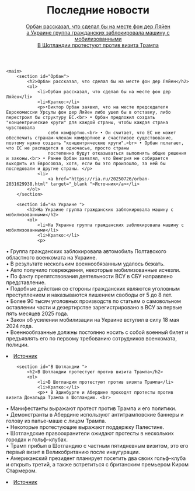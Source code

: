 <DOCTYPE html>
<html lang="en">

<head>
    <meta charset="UTF-8">
    <link rel="stylesheet" href="main.css">
</head>

<body>
    <header>
        <h1>Последние новости</h1>
        <a href="#Орбан">Орбан рассказал, что сделал бы на месте фон дер Ляйен</a><br>
        <a href="#На Украине">а Украине группа гражданских заблокировала машину с мобилизованными</a><br>
        <a href="#В Шотландии">В Шотландии протестуют против визита Трампа</a>
    </header>

    <main>
        <section id="Орбан">
            <h2>Орбан рассказал, что сделал бы на месте фон дер Ляйен</h2>
            <ol>
                <li>Орбан рассказал, что сделал бы на месте фон дер Ляйен</li>
                <li>Кратко:</li>
                <p>•Виктор Орбан заявил, что на месте председателя Еврокомиссии Урсулы фон дер Ляйен либо ушел бы в отставку, либо перестроил бы структуру ЕС.<br> • Орбан предложил создать "концентрические круги" для каждой страны, чтобы каждая страна чувствовала
                    себя комфортно.<br> • Он считает, что ЕС не может обеспечить странам-членам комфортное и счастливое существование, поэтому нужно создать "концентрические круги".<br> • Орбан полагает, что ЕС не распадется в одночасье, просто страны
                    постепенно будут отказываться выполнять общие решения и законы.<br> • Ранее Орбан заявлял, что Венгрия не собирается выходить из Евросоюза, хотя, если бы это произошло, за ней бы последовали и другие страны. </p>
                <li>
                    <a href="https://ria.ru/20250726/orban-2031629938.html" target="_blank ">Источник</a></li>
            </ol>
        </section>

        <section id="На Украине ">
            <h2>На Украине группа гражданских заблокировала машину с мобилизованными</h2>
            <ol>
                <li>На Украине группа гражданских заблокировала машину с мобилизованными</li>
                <li>Кратко:</li>
                <p>
• Группа гражданских заблокировала автомобиль Полтавского областного военкомата на Украине. <br>
• В результате нескольким военнообязанным удалось бежать.<br>
• Авто получило повреждения, некоторые мобилизованные исчезли. <br>
• По факту препятствования деятельности ВСУ в СБУ направлено представление. <br>
• Подобные действия со стороны гражданских являются уголовным преступлением и наказываются лишением свободы от 5 до 8 лет.<br> 
• Более 90 тысяч уголовных производств по статьям о самовольном оставлении части и дезертирстве зарегистрировано в ВСУ за первые пять месяцев 2025 года. <br>
• Закон об усилении мобилизации на Украине вступил в силу 18 мая 2024 года. <br>
• Военнообязанные должны постоянно носить с собой военный билет и предъявлять его по первому требованию сотрудников военкомата, полиции.</p>
                <li><a href="https://www.ozon.ru/product/haking-na-s-yaroshenko-aleksey-andreevich-686620203/" target="_blank ">Источник</a></li>
            </ol>
        </section>

        <section id="В Шотландии ">
            <h2>В Шотландии протестуют против визита Трампа</h2>
            <ol>
                <li>В Шотландии протестуют против визита Трампа</li>
                <li>Кратко:</li>
                <p>• В Эдинбурге и Абердине проходят протесты против визита Дональда Трампа в Шотландию. <br>
• Манифестанты выражают протест против Трампа и его политики. <br>
• Демонстранты в Абердине используют антитрамповские баннеры и голову из папье-маше с лицом Трампа. <br>
• Некоторые протестующие выражают поддержку Палестине.<br> 
• Шотландские правоохранители ожидают протесты в нескольких городах и гольф-клубах. <br>
• Трамп прибыл в Шотландию с частным пятидневным визитом, это его первый визит в Великобританию после инаугурации. <br>
• Американский президент планирует посетить два своих гольф-клуба и открыть третий, а также встретиться с британским премьером Киром Стармером. </p>
                <li><a href="https://www.ozon.ru/product/sozdaem-dinamicheskie-veb-sayty-s-pomoshchyu-php-mysql-javascript-css-i-html5-6-e-izd-nikson-robin-726935905/" target="_blank ">Источник</a></li>
            </ol>
        </section>
    </main>
</body>
</html>

